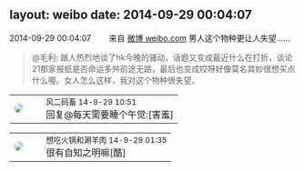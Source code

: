 layout: weibo
date: 2014-09-29 00:04:07
---
<meta name="referrer" content="no-referrer" />

2014-09-29 00:04:07  &nbsp;&nbsp;&nbsp;&nbsp;&nbsp;&nbsp; 来自 <a href="http://weibo.com/" rel="nofollow">微博 weibo.com</a>
男人这个物种更让人失望……
>  @毛利: 跟人热烈地谈了hk今晚的骚动，话题又变成最近什么在打折，谈论21那家报纸是否命运多舛前途无路，最后也变成哎呀好像莫名其妙很想买点什么喔。女人怎么这样，我对这个物种很失望。 ​​​

<table style="width: 100%;">
  <tr>
    <td style="width: 40px;"><img style="border-radius:50%" src="https://tva3.sinaimg.cn/crop.0.0.639.639.50/6d2a6003jw8f3idy69w2gj20hs0hrt9g.jpg?KID=imgbed,tva&Expires=1624465187&ssig=%2BjQDRRAzcD"></td>
    <td colspan="2"><small>风二码畜 14-9-29 10:51</small><br/>回复@每天需要睡个午觉:[害羞]</td>
  </tr>
</table>

<table style="width: 100%;">
  <tr>
    <td style="width: 40px;"><img style="border-radius:50%" src="https://tva1.sinaimg.cn/crop.0.1.751.751.50/71c5c7f8jw8f5hblff0u4j20kv0ky3zn.jpg?KID=imgbed,tva&Expires=1624465187&ssig=mFrR6JoG2r"></td>
    <td colspan="2"><small>想吃火锅和涮羊肉 14-9-29 01:35</small><br/>很有自知之明嘛[酷]</td>
  </tr>
</table>
